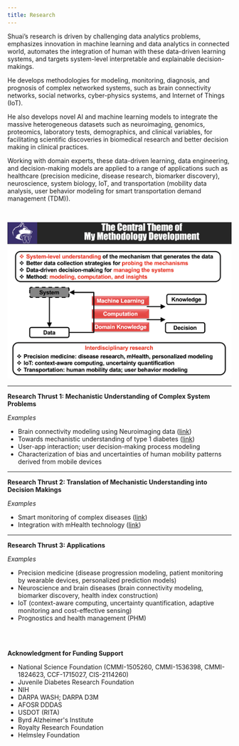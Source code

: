 ```yaml
---
title: Research
---
```


Shuai’s research is driven by challenging data analytics problems, emphasizes innovation in machine learning and data analytics in connected world, automates the integration of human with these data-driven learning systems, and targets system-level interpretable and explainable decision-makings. 

He develops methodologies for modeling, monitoring, diagnosis, and prognosis of complex networked systems, such as brain connectivity networks, social networks, cyber-physics systems, and Internet of Things (IoT). 

He also develops novel AI and machine learning models to integrate the massive heterogeneous datasets such as neuroimaging, genomics, proteomics, laboratory tests, demographics, and clinical variables, for facilitating scientific discoveries in biomedical research and better decision making in clinical practices. 

Working with domain experts, these data-driven learning, data engineering, and decision-making models are applied to a range of applications such as healthcare (precision medicine, disease research, biomarker discovery), neuroscience, system biology, IoT, and transportation (mobility data analysis, user behavior modeling for smart transportation demand management (TDM)).

<br>

<p align="center">
  <img src='./images/theme_shuais_reserach.png' alt='research'/>
</p>

___

**Research Thrust 1: Mechanistic Understanding of Complex System Problems**

*Examples*

- Brain connectivity modeling using Neuroimaging data ([link](https://sites.google.com/site/shuaihuang28/website-builder/thrust-1/brain-c))
- Towards mechanistic understanding of type 1 diabetes ([link](https://sites.google.com/site/shuaihuang28/website-builder/thrust-1/t1d))
- User-app interaction; user decision-making process modeling
- Characterization of bias and uncertainties of human mobility patterns derived from mobile devices

___
**Research Thrust 2: Translation of Mechanistic Understanding into Decision Makings**

*Examples*

- Smart monitoring of complex diseases ([link](https://sites.google.com/site/shuaihuang28/website-builder/thrust-2/smart-monitoring))
- Integration with mHealth technology ([link](https://sites.google.com/site/shuaihuang28/website-builder/thrust-2/mpower))

___
**Research Thrust 3: Applications**

*Examples*

- Precision medicine (disease progression modeling, patient monitoring by wearable devices, personalized prediction models)
- Neuroscience and brain diseases (brain connectivity modeling, biomarker discovery, health index construction)
- IoT (context-aware computing, uncertainty quantification, adaptive monitoring and cost-effective sensing)
- Prognostics and health management (PHM) 




<br><br>


**Acknowledgment for Funding Support**

- National Science Foundation (CMMI-1505260, CMMI-1536398, CMMI-1824623, CCF-1715027, CIS-2114260)
- Juvenile Diabetes Research Foundation
- NIH
- DARPA WASH; DARPA D3M 
- AFOSR DDDAS
- USDOT (RITA)
- Byrd Alzheimer's Institute 
- Royalty Research Foundation
- Helmsley Foundation
